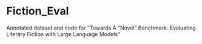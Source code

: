 # Fiction_Eval
Annotated dataset and code for "Towards A “Novel” Benchmark: Evaluating Literary Fiction with Large Language Models"
